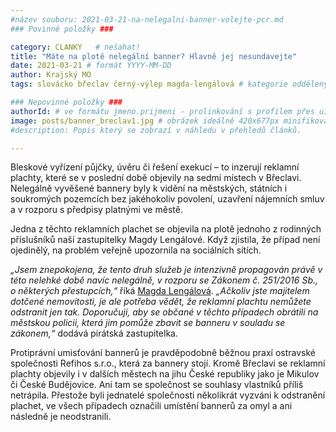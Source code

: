 ```yaml
---
#název souboru: 2021-03-21-na-nelegalni-banner-volejte-pcr.md
### Povinné položky ###

category: CLANKY   # nešahat!
title: "Máte na plotě nelegální banner? Hlavně jej nesundavejte"
date: 2021-03-21 # formát YYYY-MM-DD
author: Krajský MO
tags: slovácko břeclav černý-výlep magda-lengálová # kategorie odděleny mezerami, např. volby zemědělství životní-prostředí piráti (viz https://jihomoravsky.pirati.cz/tags/)

### Nepovinné položky ###
authorId: # ve formátu jmeno.prijmeni - prolinkování s profilem přes uid
image: posts/banner_breclav1.jpg # obrázek ideálně 420x677px minifikovaný přes https://tinypng.com/
#description: Popis který se zobrazí v náhledu v přehledů článků.

---
```


Bleskové vyřízení půjčky, úvěru či řešení exekucí – to inzerují reklamní plachty, které se v poslední době objevily na sedmi místech v Břeclavi. Nelegálně vyvěšené bannery byly k vidění na městských, státních i soukromých pozemcích bez jakéhokoliv povolení, uzavření nájemních smluv a v rozporu s předpisy platnými ve městě.

Jedna z těchto reklamních plachet se objevila na plotě jednoho z rodinných příslušníků naší zastupitelky Magdy Lengálové. Když zjistila, že případ není ojedinělý, na problém veřejně upozornila na sociálních sítích.

*„Jsem znepokojena, že tento druh služeb je intenzivně propagován právě v této nelehké době navíc nelegálně, v rozporu se Zákonem č. 251/2016 Sb., o některých přestupcích,“* říká [Magda Lengálová](https://jihomoravsky.pirati.cz/lide/magda-lengalova/). *„Ačkoliv jste majitelem dotčené nemovitosti, je ale potřeba vědět, že reklamní plachtu nemůžete odstranit jen tak. Doporučuji, aby se občané v těchto případech obrátili na městskou policii, která jim pomůže zbavit se banneru v souladu se zákonem,“* dodává pirátská zastupitelka.

Protiprávní umisťování bannerů je pravděpodobně běžnou praxí ostravské společnosti Refihos s.r.o., která za bannery stojí. Kromě Břeclavi se reklamní plachty objevily i v dalších městech na jihu České republiky jako je Mikulov či České Budějovice. Ani tam se společnost se souhlasy vlastníků příliš netrápila. Přestože byli jednatelé společnosti několikrát vyzváni k odstranění plachet, ve všech případech označili umístění bannerů za omyl a ani následně je neodstranili.
